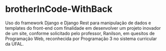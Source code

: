 # brotherInCode-WithBack
Uso do framework Django e Django Rest para manipulação de dados e templates do front-end com finalidade em desenvolver um projeto inovador de um site, conforme solicitado pelo professor, Ranilson, em quesitos de Programação Web, reconhecida por Programação 3 no sistema curricular da UFAL.
